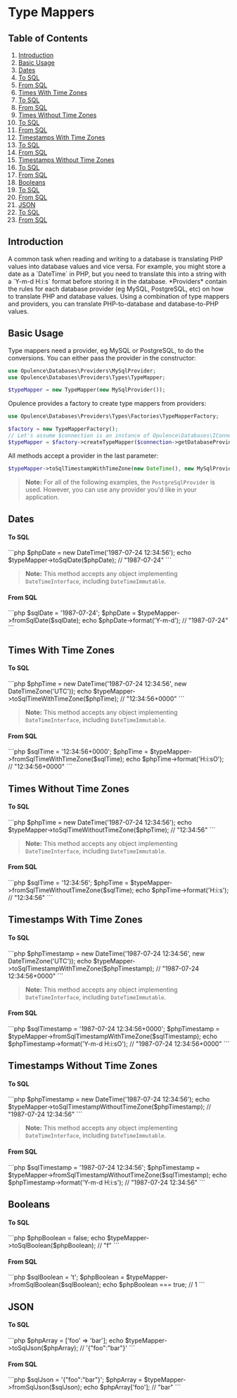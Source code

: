# Type Mappers

## Table of Contents
1. [Introduction](#introduction)
2. [Basic Usage](#basic-usage)
3. [Dates](#dates)
  1. [To SQL](#dates-to-sql)
  2. [From SQL](#dates-from-sql)
4. [Times With Time Zones](#times-with-time-zones)
  1. [To SQL](#times-with-time-zones-to-sql)
  2. [From SQL](#times-with-time-zones-from-sql)
5. [Times Without Time Zones](#times-without-time-zones)
  1. [To SQL](#times-without-time-zones-to-sql)
  2. [From SQL](#times-without-time-zones-from-sql)
6. [Timestamps With Time Zones](#timestamps-with-time-zones)
  1. [To SQL](#timestamps-with-time-zones-to-sql)
  2. [From SQL](#timestamps-with-time-zones-from-sql)
7. [Timestamps Without Time Zones](#timestamps-without-time-zones)
  1. [To SQL](#timestamps-without-time-zones-to-sql)
  2. [From SQL](#timestamps-without-time-zones-from-sql)
8. [Booleans](#booleans)
  1. [To SQL](#booleans-to-sql)
  2. [From SQL](#booleans-from-sql)
9. [JSON](#json)
  1. [To SQL](#json-to-sql)
  2. [From SQL](#json-from-sql)

<h2 id="introduction">Introduction</h2>
A common task when reading and writing to a database is translating PHP values into database values and vice versa.  For example, you might store a date as a `DateTime` in PHP, but you need to translate this into a string with a `Y-m-d H:i:s` format before storing it in the database.  *Providers* contain the rules for each database provider (eg MySQL, PostgreSQL, etc) on how to translate PHP and database values.  Using a combination of type mappers and providers, you can translate PHP-to-database and database-to-PHP values.

<h2 id="basic-usage">Basic Usage</h2>
Type mappers need a provider, eg MySQL or PostgreSQL, to do the conversions.  You can either pass the provider in the constructor:

```php
use Opulence\Databases\Providers\MySqlProvider;
use Opulence\Databases\Providers\Types\TypeMapper;

$typeMapper = new TypeMapper(new MySqlProvider());
```

Opulence provides a factory to create type mappers from providers:

```php
use Opulence\Databases\Providers\Types\Factories\TypeMapperFactory;

$factory = new TypeMapperFactory();
// Let's assume $connection is an instance of Opulence\Databases\IConnection
$typeMapper = $factory->createTypeMapper($connection->getDatabaseProvider());
```

All methods accept a provider in the last parameter:

```php
$typeMapper->toSqlTimestampWithTimeZone(new DateTime(), new MySqlProvider());
```

> **Note:** For all of the following examples, the `PostgreSqlProvider` is used.  However, you can use any provider you'd like in your application.

<h2 id="dates">Dates</h2>

<h4 id="dates-to-sql">To SQL</h4>
```php
$phpDate = new DateTime('1987-07-24 12:34:56');
echo $typeMapper->toSqlDate($phpDate); // "1987-07-24"
```

> **Note:** This method accepts any object implementing `DateTimeInterface`, including `DateTimeImmutable`.

<h4 id="dates-from-sql">From SQL</h4>
```php
$sqlDate = '1987-07-24';
$phpDate = $typeMapper->fromSqlDate($sqlDate);
echo $phpDate->format('Y-m-d'); // "1987-07-24"
```

<h2 id="times-with-time-zones">Times With Time Zones</h2>

<h4 id="times-with-time-zones-to-sql">To SQL</h4>
```php
$phpTime = new DateTime('1987-07-24 12:34:56', new DateTimeZone('UTC'));
echo $typeMapper->toSqlTimeWithTimeZone($phpTime); // "12:34:56+0000"
```

> **Note:** This method accepts any object implementing `DateTimeInterface`, including `DateTimeImmutable`.

<h4 id="times-with-time-zones-from-sql">From SQL</h4>
```php
$sqlTime = '12:34:56+0000';
$phpTime = $typeMapper->fromSqlTimeWithTimeZone($sqlTime);
echo $phpTime->format('H:i:sO'); // "12:34:56+0000"
```

<h2 id="times-without-time-zones">Times Without Time Zones</h2>

<h4 id="times-without-time-zones-to-sql">To SQL</h4>
```php
$phpTime = new DateTime('1987-07-24 12:34:56');
echo $typeMapper->toSqlTimeWithoutTimeZone($phpTime); // "12:34:56"
```

> **Note:** This method accepts any object implementing `DateTimeInterface`, including `DateTimeImmutable`.

<h4 id="times-without-time-zones-from-sql">From SQL</h4>
```php
$sqlTime = '12:34:56';
$phpTime = $typeMapper->fromSqlTimeWithoutTimeZone($sqlTime);
echo $phpTime->format('H:i:s'); // "12:34:56"
```

<h2 id="timestamps-with-time-zones">Timestamps With Time Zones</h2>

<h4 id="timestamps-with-time-zones-to-sql">To SQL</h4>
```php
$phpTimestamp = new DateTime('1987-07-24 12:34:56', new DateTimeZone('UTC'));
echo $typeMapper->toSqlTimestampWithTimeZone($phpTimestamp); // "1987-07-24 12:34:56+0000"
```

> **Note:** This method accepts any object implementing `DateTimeInterface`, including `DateTimeImmutable`.

<h4 id="timestamps-with-time-zones-from-sql">From SQL</h4>
```php
$sqlTimestamp = '1987-07-24 12:34:56+0000';
$phpTimestamp = $typeMapper->fromSqlTimestampWithTimeZone($sqlTimestamp);
echo $phpTimestamp->format('Y-m-d H:i:sO'); // "1987-07-24 12:34:56+0000"
```

<h2 id="timestamps-without-time-zones">Timestamps Without Time Zones</h2>

<h4 id="timestamps-without-time-zones-to-sql">To SQL</h4>
```php
$phpTimestamp = new DateTime('1987-07-24 12:34:56');
echo $typeMapper->toSqlTimestampWithoutTimeZone($phpTimestamp); // "1987-07-24 12:34:56"
```

> **Note:** This method accepts any object implementing `DateTimeInterface`, including `DateTimeImmutable`.

<h4 id="timestamps-without-time-zones-from-sql">From SQL</h4>
```php
$sqlTimestamp = '1987-07-24 12:34:56';
$phpTimestamp = $typeMapper->fromSqlTimestampWithoutTimeZone($sqlTimestamp);
echo $phpTimestamp->format('Y-m-d H:i:s'); // "1987-07-24 12:34:56"
```

<h2 id="booleans">Booleans</h2>

<h4 id="booleans-to-sql">To SQL</h4>
```php
$phpBoolean = false;
echo $typeMapper->toSqlBoolean($phpBoolean); // "f"
```

<h4 id="booleans-from-sql">From SQL</h4>
```php
$sqlBoolean = 't';
$phpBoolean = $typeMapper->fromSqlBoolean($sqlBoolean);
echo $phpBoolean === true; // 1
```

<h2 id="json">JSON</h2>

<h4 id="json-to-sql">To SQL</h4>
```php
$phpArray = ['foo' => 'bar'];
echo $typeMapper->toSqlJson($phpArray); // '{"foo":"bar"}'
```

<h4 id="json-from-sql">From SQL</h4>
```php
$sqlJson = '{"foo":"bar"}';
$phpArray = $typeMapper->fromSqlJson($sqlJson);
echo $phpArray['foo']; // "bar"
```
